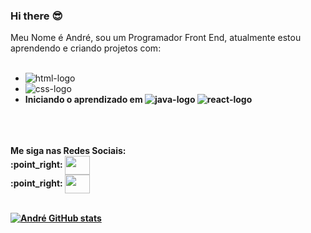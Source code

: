 ### Hi there :sunglasses:

Meu Nome é André, sou um Programador Front End, atualmente estou aprendendo e criando projetos com:
<br>
<br>
 - <img src="https://img.shields.io/badge/HTML5-E34F26?style=for-the-badge&logo=html5&logoColor=white" alt="html-logo" />
 - <img src="https://img.shields.io/badge/CSS3-1572B6?style=for-the-badge&logo=css3&logoColor=white" alt="css-logo" />
 - <strong> Iniciando o aprendizado em  <img src="https://img.shields.io/badge/JavaScript-F7DF1E?style=for-the-badge&logo=javascript&logoColor=black" alt="java-logo" /> <img src="https://img.shields.io/badge/React-20232A?style=for-the-badge&logo=react&logoColor=61DAFB" alt="react-logo" /><strong/>
<br>
<br>
<br>
Me siga nas Redes Sociais:
<br>
:point_right: <a href="https://www.instagram.com/andrebviriato/" target="blank"><img align="center" src="https://cdn.jsdelivr.net/npm/simple-icons@3.0.1/icons/instagram.svg" alt="" height="30" width="40" /></a>
<br>
:point_right: <a href="https://www.facebook.com/andrebravo01/" target="blank"><img align="center" src="https://upload.wikimedia.org/wikipedia/commons/b/b9/2023_Facebook_icon.svg" alt="" height="30" width="40" /></a>
<br>
<br>

[![André GitHub stats](https://github-readme-stats.vercel.app/api?username=andrebravo01)](https://github.com/anuraghazra/github-readme-stats)
